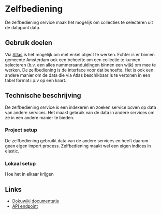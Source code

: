 # Zelfbediening
De zelfbediening service maak het mogelijk om collecties te selecteren uit de datapunt data.

## Gebruik doelen
Via [Atlas](http://atlas.amsterdam.nl) is het mogelijk om met enkel object te werken. Echter is er binnen gemeente Amsterdam ook een behoefte om een collectie te kunnen selecteren (b.v. een alles nummeraanduidingen binnen een wijk) om mee te werken. De zelfbediening is de interface voor dat behoefte. Het is ook een andere manier om de data die via Atlas beschikbaar is te vertonen in een tabel format i.p.v op een kaart.
 
## Technische beschrijving
De zelfbediening service is een indexeren en zoeken service boven op data van andere services. Het maakt gebruik van de data in andere services om ze in een andere manier te bieden.

### Project setup
De zelfbediening gebruikt data van de andere services en heeft daarom geen eigen import process. Zelfbediening maakt wel een eigen indices in elastic.

### Lokaal setup
Hoe het in elkaar krijgen
 
 
 ## Links
 - [Dokuwiki documentatie](https://dokuwiki.datapunt.amsterdam.nl/doku.php?id=start:datapunt:zelfbedieningsconfluence)
 - [API endpoint](https://api.datapunt.amsterdam.nl)